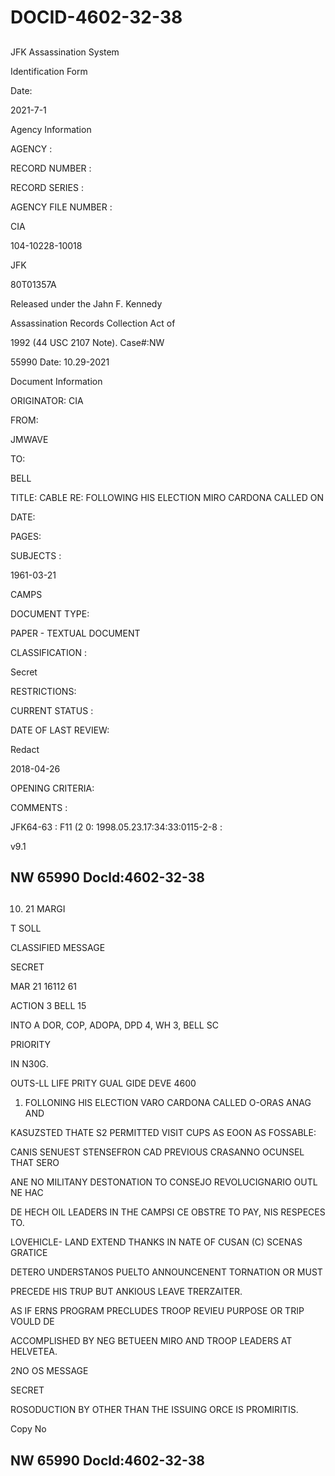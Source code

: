 # DOCID-4602-32-38

##
JFK Assassination System

Identification Form

Date:

2021-7-1

Agency Information

AGENCY :

RECORD NUMBER :

RECORD SERIES :

AGENCY FILE NUMBER :

CIA

104-10228-10018

JFK

80T01357A

Released under the Jahn F. Kennedy

Assassination Records Collection Act of

1992 (44 USC 2107 Note). Case#:NW

55990 Date: 10.29-2021

Document Information

ORIGINATOR: CIA

FROM:

JMWAVE

TO:

BELL

TITLE: CABLE RE: FOLLOWING HIS ELECTION MIRO CARDONA CALLED ON

DATE:

PAGES:

SUBJECTS :

1961-03-21

CAMPS

DOCUMENT TYPE:

PAPER - TEXTUAL DOCUMENT

CLASSIFICATION :

Secret

RESTRICTIONS:

CURRENT STATUS :

DATE OF LAST REVIEW:

Redact

2018-04-26

OPENING CRITERIA:

COMMENTS :

JFK64-63 : F11 (2 0: 1998.05.23.17:34:33:0115-2-8 :

v9.1

NW 65990 Docld:4602-32-38
---

##
10. 21 MARGI

T SOLL

CLASSIFIED MESSAGE

SECRET

MAR 21 16112 61

ACTION 3 BELL 15

INTO A DOR, COP, ADOPA, DPD 4, WH 3, BELL SC

PRIORITY

IN N30G.

OUTS-LL LIFE PRITY GUAL GIDE DEVE 4600

1. FOLLONING HIS ELECTION VARO CARDONA CALLED O-ORAS ANAG AND

KASUZSTED THATE S2 PERMITTED VISIT CUPS AS EOON AS FOSSABLE:

CANIS SENUEST STENSEFRON CAD PREVIOUS CRASANNO OCUNSEL THAT SERO

ANE NO MILITANY DESTONATION TO CONSEJO REVOLUCIGNARIO OUTL NE HAC

DE HECH OIL LEADERS IN THE CAMPSI CE OBSTRE TO PAY, NIS RESPECES TO.

LOVEHICLE- LAND EXTEND THANKS IN NATE OF CUSAN (C) SCENAS GRATICE

DETERO UNDERSTANOS PUELTO ANNOUNCENENT TORNATION OR MUST

PRECEDE HIS TRUP BUT ANKIOUS LEAVE TRERZAITER.

AS IF ERNS PROGRAM PRECLUDES TROOP REVIEU PURPOSE OR TRIP VOULD DE

ACCOMPLISHED BY NEG BETUEEN MIRO AND TROOP LEADERS AT HELVETEA.

2NO OS MESSAGE

SECRET

ROSODUCTION BY OTHER THAN THE ISSUING ORCE IS PROMIRITIS.

Copy No

NW 65990 Docld:4602-32-38
---

